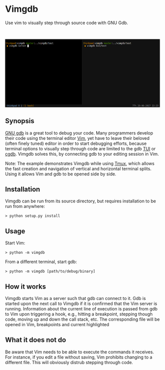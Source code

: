 # Vimgdb

Use vim to visually step through source code with GNU Gdb.

<br>

<p align="center">
  <img style="max-width: 100%;" src="https://raw.githubusercontent.com/gisodal/vimgdb/figures/demo.gif?token=AKPkVf08cJWjnufUHu_1LHwexig4ct77ks5ZBkymwA%3D%3D" />
</p>


## Synopsis

[GNU gdb](https://www.gnu.org/software/gdb/)  is a great tool to debug your code. Many programmers develop their code using the terminal editor [Vim](http://www.vim.org/), yet have to leave their beloved (often finely tuned) editor in order to start debugging efforts, because terminal options to visually step through code are limited to the gdb [TUI](ftp://ftp.gnu.org/old-gnu/Manuals/gdb/html_chapter/gdb_19.html) or [cgdb](https://cgdb.github.io/). Vimgdb solves this, by connecting gdb to your editing session in Vim.

Note: The example demonstrates Vimgdb while using [Tmux](https://tmux.github.io/), which allows the fast creation and navigation of vertical and horizontal terminal splits. Using it allows Vim and gdb to be opened side by side.

## Installation

Vimgdb can be run from its source directory, but requires installation to be run from anywhere:

    > python setup.py install


## Usage

Start Vim:

    > python -m vimgdb

From a different terminal, start gdb:

    > python -m vimgdb [path/to/debug/binary]


## How it works

Vimgdb starts Vim as a server such that gdb can connect to it. Gdb is started upon the next call to Vimgdb if it is confirmed that the Vim server is running. Information about the current line of execution is passed from gdb to Vim upon triggering a hook, e.g., hitting a breakpoint, stepping though code, moving up and down the call stack, etc. The corresponding file will be opened in Vim, breakpoints and current  highlighted

## What it does not do

Be aware that Vim needs to be able to execute the commands it receives. For instance, if you edit a file without saving, Vim prohibits changing to a different file. This will obviously distrub stepping through code.


